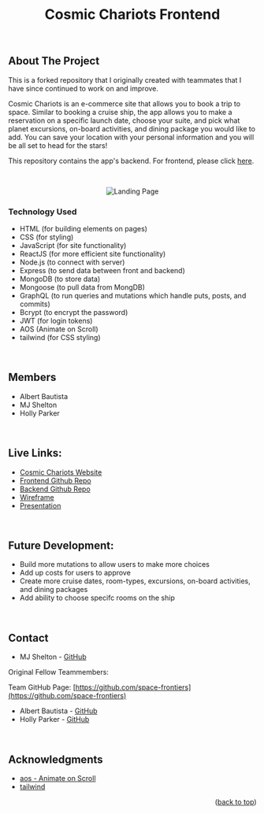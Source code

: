 <div align="center">

# Cosmic Chariots Frontend

</div>

<div id="top"></div>


<br />

<!-- ABOUT THE PROJECT -->

## About The Project

This is a forked repository that I originally created with teammates that I have since continued to work on and improve.

Cosmic Chariots is an e-commerce site that allows you to book a trip to space. Similar to booking a cruise ship, the app allows you to make a reservation on a specific launch date, choose your suite, and pick what planet excursions, on-board activities, and dining package you would like to add. You can save your location with your personal information and you will be all set to head for the stars!

This repository contains the app's backend. For frontend, please click [here](https://github.com/space-frontiers/cosmic_chariots_backend).

<br>

<div align="center">

![Landing Page](https://i.imgur.com/2UgWMvh.jpg)
    
</div>

### Technology Used

* HTML (for building elements on pages)
* CSS (for styling)
* JavaScript (for site functionality)
* ReactJS (for more efficient site functionality)
* Node.js (to connect with server)
* Express (to send data between front and backend)
* MongoDB (to store data)
* Mongoose (to pull data from MongDB)
* GraphQL (to run queries and mutations which handle puts, posts, and commits)
* Bcrypt (to encrypt the password)
* JWT (for login tokens) 
* AOS (Animate on Scroll)
* tailwind (for CSS styling)

<br>

<!-- BASIC PROJECT INFO -->

## Members

* Albert Bautista
* MJ Shelton
* Holly Parker

<br>

## Live Links: 
* [Cosmic Chariots Website](https://mjs-cosmic-chariots.herokuapp.com/)
* [Frontend Github Repo](https://github.com/space-frontiers/cosmic_chariots_frontend)
* [Backend Github Repo](https://github.com/space-frontiers/cosmic_chariots_backend)
* [Wireframe](https://whimsical.com/project-3-MtHszPZWp3vregnDn2rumE)
* [Presentation](https://www.canva.com/design/DAFSl9j4lhA/3dUQ5uorbs5SYP3RFoaftA/view?utm_content=DAFSl9j4lhA&utm_campaign=designshare&utm_medium=link&utm_source=publishsharelink)

<br>

## Future Development:

  * Build more mutations to allow users to make more choices
  * Add up costs for users to approve
  * Create more cruise dates, room-types, excursions, on-board activities, and dining packages
  * Add ability to choose specifc rooms on the ship
 
 <br>

## Contact

* MJ Shelton - [GitHub](https://github.com/mjshelton12)

Original Fellow Teammembers:

Team GitHub Page: [https://github.com/space-frontiers](https://github.com/space-frontiers)

* Albert Bautista - [GitHub](https://github.com/devilarms83)
* Holly Parker - [GitHub](https://github.com/hollygparker)

<br>

<!-- ACKNOWLEDGMENTS -->

## Acknowledgments

* [aos - Animate on Scroll](https://www.npmjs.com/package/aos)
* [tailwind](https://tailwindcss.com/)

<p align="right">(<a href="#top">back to top</a>)</p>
